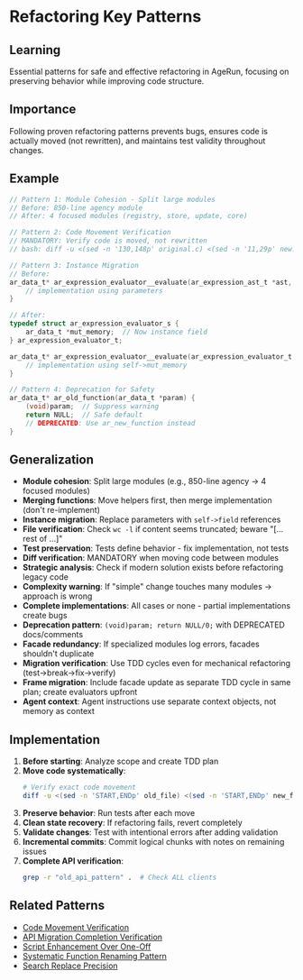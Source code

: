 # Refactoring Key Patterns

## Learning
Essential patterns for safe and effective refactoring in AgeRun, focusing on preserving behavior while improving code structure.

## Importance
Following proven refactoring patterns prevents bugs, ensures code is actually moved (not rewritten), and maintains test validity throughout changes.

## Example
```c
// Pattern 1: Module Cohesion - Split large modules
// Before: 850-line agency module
// After: 4 focused modules (registry, store, update, core)

// Pattern 2: Code Movement Verification
// MANDATORY: Verify code is moved, not rewritten
// bash: diff -u <(sed -n '130,148p' original.c) <(sed -n '11,29p' new.c)

// Pattern 3: Instance Migration
// Before:
ar_data_t* ar_expression_evaluator__evaluate(ar_expression_ast_t *ast, ar_data_t *memory) {
    // implementation using parameters
}

// After:
typedef struct ar_expression_evaluator_s {
    ar_data_t *mut_memory;  // Now instance field
} ar_expression_evaluator_t;

ar_data_t* ar_expression_evaluator__evaluate(ar_expression_evaluator_t *self, ar_expression_ast_t *ast) {
    // implementation using self->mut_memory
}

// Pattern 4: Deprecation for Safety
ar_data_t* ar_old_function(ar_data_t *param) {
    (void)param;  // Suppress warning
    return NULL;  // Safe default
    // DEPRECATED: Use ar_new_function instead
}
```

## Generalization
- **Module cohesion**: Split large modules (e.g., 850-line agency → 4 focused modules)
- **Merging functions**: Move helpers first, then merge implementation (don't re-implement)
- **Instance migration**: Replace parameters with `self->field` references
- **File verification**: Check `wc -l` if content seems truncated; beware "[... rest of ...]"
- **Test preservation**: Tests define behavior - fix implementation, not tests
- **Diff verification**: MANDATORY when moving code between modules
- **Strategic analysis**: Check if modern solution exists before refactoring legacy code
- **Complexity warning**: If "simple" change touches many modules → approach is wrong
- **Complete implementations**: All cases or none - partial implementations create bugs
- **Deprecation pattern**: `(void)param; return NULL/0;` with DEPRECATED docs/comments
- **Facade redundancy**: If specialized modules log errors, facades shouldn't duplicate
- **Migration verification**: Use TDD cycles even for mechanical refactoring (test→break→fix→verify)
- **Frame migration**: Include facade update as separate TDD cycle in same plan; create evaluators upfront
- **Agent context**: Agent instructions use separate context objects, not memory as context

## Implementation
1. **Before starting**: Analyze scope and create TDD plan
2. **Move code systematically**:
   ```bash
   # Verify exact code movement
   diff -u <(sed -n 'START,ENDp' old_file) <(sed -n 'START,ENDp' new_file)
   ```
3. **Preserve behavior**: Run tests after each move
4. **Clean state recovery**: If refactoring fails, revert completely
5. **Validate changes**: Test with intentional errors after adding validation
6. **Incremental commits**: Commit logical chunks with notes on remaining issues
7. **Complete API verification**: 
   ```bash
   grep -r "old_api_pattern" .  # Check ALL clients
   ```

## Related Patterns
- [Code Movement Verification](code-movement-verification.md)
- [API Migration Completion Verification](api-migration-completion-verification.md)
- [Script Enhancement Over One-Off](script-enhancement-over-one-off.md)
- [Systematic Function Renaming Pattern](systematic-function-renaming-pattern.md)
- [Search Replace Precision](search-replace-precision.md)